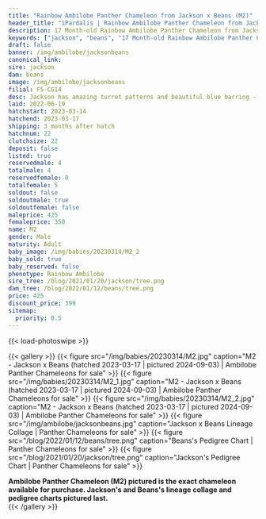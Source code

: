 ```yaml
---
title: "Rainbow Ambilobe Panther Chameleon from Jackson x Beans (M2)"
header_title: "iPardalis | Rainbow Ambilobe Panther Chameleon from Jackson x Beans | M2"
description: 17 Month-old Rainbow Ambilobe Panther Chameleon from Jackson and Beans. Jackson has amazing turret patterns and beautiful blue barring - wonderful ybbb potential :) We've included sire and dam dendrograms if available, but you can view our Jackson or Beans breeder pages for more information.
keywords: ["jackson", "beans", "17 Month-old Rainbow Ambilobe Panther Chameleon", "baby chameleons for sale", "buy panther chameleon", "panther for sale", "ambilobe panther chameleons for sale", "ambilobe panther chameleon for sale"]
draft: false
banner: /img/ambilobe/jacksonbeans
canonical_link: 
sire: jackson
dam: beans
image: /img/ambilobe/jacksonbeans
filial: F5-CG14
desc: Jackson has amazing turret patterns and beautiful blue barring - wonderful ybbb potential :)
laid: 2022-06-19
hatchstart: 2023-03-14
hatchend: 2023-03-17
shipping: 3 months after hatch
hatchnum: 22
clutchsize: 22
deposit: false
listed: true
reservedmale: 4
totalmale: 4
reservedfemale: 0
totalfemale: 5
soldout: false
soldoutmale: true
soldoutfemale: false
maleprice: 425
femaleprice: 350
name: M2
gender: Male
maturity: Adult
baby_image: /img/babies/20230314/M2_2
baby_sold: true
baby_reserved: false
phenotype: Rainbow Ambilobe
sire_tree: /blog/2021/01/20/jackson/tree.png
dam_tree: /blog/2022/01/12/beans/tree.png
price: 425
discount_price: 399
sitemap: 
  priority: 0.5
---
```


{{< load-photoswipe >}}

{{< gallery >}}
  {{< figure src="/img/babies/20230314/M2.jpg" caption="M2 - Jackson x Beans (hatched 2023-03-17 | pictured 2024-09-03) | Ambilobe Panther Chameleons for sale" >}}
  {{< figure src="/img/babies/20230314/M2_1.jpg" caption="M2 - Jackson x Beans (hatched 2023-03-17 | pictured 2024-09-03) | Ambilobe Panther Chameleons for sale" >}}
  {{< figure src="/img/babies/20230314/M2_2.jpg" caption="M2 - Jackson x Beans (hatched 2023-03-17 | pictured 2024-09-03) | Ambilobe Panther Chameleons for sale" >}}
  {{< figure src="/img/ambilobe/jacksonbeans.jpg" caption="Jackson x Beans Lineage Collage | Panther Chameleons for sale" >}}
  {{< figure src="/blog/2022/01/12/beans/tree.png" caption="Beans's Pedigree Chart | Panther Chameleons for sale" >}}
  {{< figure src="/blog/2021/01/20/jackson/tree.png" caption="Jackson's Pedigree Chart | Panther Chameleons for sale" >}}
  <figcaption itemprop="description"><strong>Ambilobe Panther Chameleon (M2) pictured is the exact chameleon available for purchase. Jackson's and Beans's lineage collage and pedigree charts pictured last.</strong></figcaption>
{{< /gallery >}}
